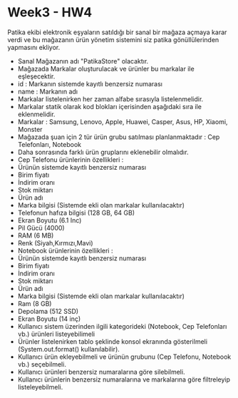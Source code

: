 # Week3 - HW4
Patika ekibi elektronik eşyaların satıldığı bir sanal bir mağaza açmaya karar verdi ve bu mağazanın ürün yönetim sistemini siz patika gönüllülerinden yapmasını ekliyor.

- Sanal Mağazanın adı "PatikaStore" olacaktır.
- Mağazada Markalar oluşturulacak ve ürünler bu markalar ile eşleşecektir.
- id : Markanın sistemde kayıtlı benzersiz numarası
- name : Markanın adı
- Markalar listelenirken her zaman alfabe sırasıyla listelenmelidir.
- Markalar statik olarak kod blokları içerisinden aşağıdaki sıra ile eklenmelidir.
- Markalar : Samsung, Lenovo, Apple, Huawei, Casper, Asus, HP, Xiaomi, Monster
- Mağazada şuan için 2 tür ürün grubu satılması planlanmaktadır : Cep Telefonları, Notebook
- Daha sonrasında farklı ürün gruplarını eklenebilir olmalıdır.
- Cep Telefonu ürünlerinin özellikleri :
- Ürünün sistemde kayıtlı benzersiz numarası
- Birim fiyatı
- İndirim oranı
- Stok miktarı
- Ürün adı
- Marka bilgisi (Sistemde ekli olan markalar kullanılacaktır)
- Telefonun hafıza bilgisi (128 GB, 64 GB)
- Ekran Boyutu (6.1 Inc)
- Pil Gücü (4000)
- RAM (6 MB)
- Renk (Siyah,Kırmızı,Mavi)
- Notebook ürünlerinin özellikleri :
- Ürünün sistemde kayıtlı benzersiz numarası
- Birim fiyatı
- İndirim oranı
- Stok miktarı
- Ürün adı
- Marka bilgisi (Sistemde ekli olan markalar kullanılacaktır)
- Ram (8 GB)
- Depolama (512 SSD)
- Ekran Boyutu (14 inç)
- Kullanıcı sistem üzerinden ilgili kategorideki (Notebook, Cep Telefonları vb.) ürünleri listeyebilimeli
- Ürünler listelenirken tablo şeklinde konsol ekranında gösterilmeli (System.out.format() kullanılabilir).
- Kullanıcı ürün ekleyebilmeli ve ürünün grubunu (Cep Telefonu, Notebook vb.) seçebilmeli.
- Kullanıcı ürünleri benzersiz numaralarına göre silebilmeli.
- Kullanıcı ürünlerin benzersiz numaralarına ve markalarına göre filtreleyip listeleyebilmeli.
